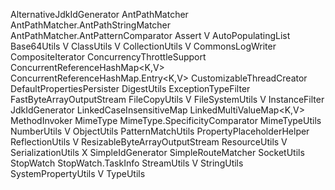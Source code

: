 AlternativeJdkIdGenerator
AntPathMatcher
AntPathMatcher.AntPathStringMatcher
AntPathMatcher.AntPatternComparator
Assert                                              V
AutoPopulatingList<E>
Base64Utils                                         V
ClassUtils                                          V
CollectionUtils                                     V
CommonsLogWriter
CompositeIterator<E>
ConcurrencyThrottleSupport
ConcurrentReferenceHashMap<K,V>
ConcurrentReferenceHashMap.Entry<K,V>
CustomizableThreadCreator
DefaultPropertiesPersister
DigestUtils
ExceptionTypeFilter
FastByteArrayOutputStream
FileCopyUtils                                       V
FileSystemUtils                                     V
InstanceFilter<T>
JdkIdGenerator
LinkedCaseInsensitiveMap<V>
LinkedMultiValueMap<K,V>
MethodInvoker
MimeType
MimeType.SpecificityComparator<T extends MimeType>
MimeTypeUtils
NumberUtils                                         V
ObjectUtils
PatternMatchUtils
PropertyPlaceholderHelper
ReflectionUtils                                     V
ResizableByteArrayOutputStream
ResourceUtils                                       V
SerializationUtils                                  X
SimpleIdGenerator
SimpleRouteMatcher
SocketUtils
StopWatch
StopWatch.TaskInfo
StreamUtils                                         V
StringUtils
SystemPropertyUtils                                 V
TypeUtils                                           
